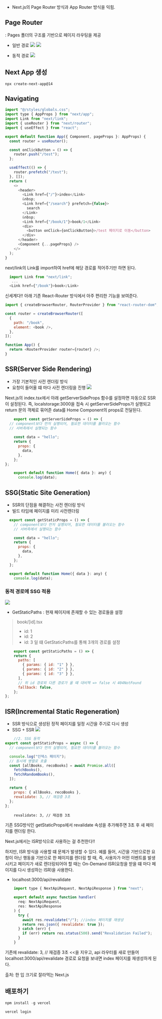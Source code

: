 - Next.js의 Page Router 방식과 App Router 방식을 익힘.
## Page Router
: Pages 폴더의 구조를 기반으로 페이지 라우팅을 제공
- 일반 경로
![](https://velog.velcdn.com/images/vekkary/post/bb5b4328-c446-4f75-8fc4-693890610f55/image.png)
![](https://velog.velcdn.com/images/vekkary/post/3be068d4-2ed8-4e29-b794-373d000a1bce/image.png)

- 동적 경로
![](https://velog.velcdn.com/images/vekkary/post/e960012c-8d9e-4cc7-a7bd-5aea9a096b72/image.png)

## Next App 생성
```
npx create-next-app@14 
```

## Navigating
``` js
import "@/styles/globals.css";
import type { AppProps } from "next/app";
import Link from "next/link";
import { useRouter } from "next/router";
import { useEffect } from "react";

export default function App({ Component, pageProps }: AppProps) {
  const router = useRouter();

  const onClickButton = () => {
    router.push("/test");
  };

  useEffect(() => {
    router.prefetch("/test");
  }, []);
  return (
    <>
      <header>
        <Link href={"/"}>index</Link>
        &nbsp;
        <Link href={"/search"} prefetch={false}>
          search
        </Link>
        &nbsp;
        <Link href={"/book/1"}>book/1</Link>
        <div>
          <button onClick={onClickButton}>/test 페이지로 이동</button>
        </div>
      </header>
      <Component {...pageProps} />
    </>
  );
}

```

next/link의 Link를 import하여 href에 해당 경로를 적어주기만 하면 된다.
```js
  import Link from "next/link"; 
   ...
  <Link href={"/book"}>book</Link>
```
신세계다!! 아래 기존 React-Router 방식에서 아주 편리한 기능을 보여준다.
```js
import { createBrowserRouter, RouterProvider } from "react-router-dom";

const router = createBrowserRouter([
  {
    path: "/book",
    element: <book />,
  },
]);

function App() {
  return <RouterProvider router={router} />;
}

```

## SSR(Server Side Rendering)
- 가장 기본적인 사전 렌더링 방식
- 요청이 들어올 떄 마다 사전 렌더링을 진행
![](https://velog.velcdn.com/images/vekkary/post/411b7a6b-1d00-4790-8171-d198ab54259c/image.png)

Next.js의 index.tsx에서 아래 getServerSideProps 함수를 설정하면 자동으로 SSR이 설정된다. 즉, localstorage:3000을 접속 시 getServerSideProps가 실행되고 return 문의 객체로 묶어준 data를 Home Component의 props로 전달된다.
``` javascript
	export const getServerSideProps = () => {
  // component보다 먼저 실행되어, 필요한 데이터를 불러오는 함수
  // 서버측에서 실행되는 함수 
      
    const data = "hello";
    return {
      props: {
        data,
      },
    };
};

    export default function Home({ data }: any) {
      console.log(data);
```
## SSG(Static Site Generation)
- SSR의 단점을 해결하는 사전 렌더링 방식
- 빌드 타임에 페이지를 미리 사전렌더링
``` javascript
  export const getStaticProps = () => {
    // component보다 먼저 실행되어, 필요한 데이터를 불러오는 함수
    // 서버측에서 실행되는 함수 

    const data = "hello";
    return {
      props: {
        data,
      },
    };
  };

  export default function Home({ data }: any) {
    console.log(data);
```

### 동적 경로에 SSG 적용
![](https://velog.velcdn.com/images/vekkary/post/7c266af3-f4ba-47d5-b9e4-4615f7298329/image.png)

- GetStaticPaths 
: 현재 페이지에 존재할 수 있는 경로들을 설정
> book/[id].tsx
> - id: 1
> - id: 2
> - id: 3
> 일 떄 GetStaticPaths를 통해 3개의 경로를 설정

```js
	export const getStaticPaths = () => {
    return {
      paths: [
        { params: { id: "1" } },
        { params: { id: "2" } },
        { params: { id: "3" } },
      ],
      // 위 id 경로외 다른 경로가 올 떄 대비책 => false 시 404NotFound
      fallback: false,
    };
};
```
## ISR(Incremental Static Regeneration)
- SSR 방식으로 생성된 정적 페이지를 일정 시간을 주기로 다시 생성
- SSG + SSR
![](https://velog.velcdn.com/images/vekkary/post/c3e74b0b-59c8-4e72-8d2e-b8fe31cfcfbc/image.png)

```js
	//2. SSG 동작
export const getStaticProps = async () => {
  // component보다 먼저 실행되어, 필요한 데이터를 불러오는 함수

  console.log("인덱스 페이지");
  // 동시에 병렬로 호출
  const [allBooks, recoBooks] = await Promise.all([
    fetchBooks(),
    fetchRandomBooks(),
  ]);

  return {
    props: { allBooks, recoBooks },
    revalidate: 3, // 재검증 3초
  };
};
```
```
    revalidate: 3, // 재검증 3초
```
기존 SSG방식인 getStaticProps에서 revalidate 속성을 추가해주면 3초 후 새 페이지를 렌더링 한다.

Next.js에서는 ISR방식으로 사용하는 걸 추천한다!!

하지만, ISR 방식을 사용할 떄 문제가 발생할 수 있다. 
예를 들어, 시간을 기반으로한 요청이 아닌 행동을 기반으로 한 페이지를 렌더링 할 때, 
즉, 사용자가 어떤 이벤트를 발생 시키고 페이지가 새로 렌더링되어야 할 때는 
On-Demand ISR(요청을 받을 떄 마다 페이지를 다시 생성하는 ISR)을 사용한다.

- localhost:3000/api/revalidate
```js
	import type { NextApiRequest, NextApiResponse } from "next";

    export default async function handler(
      req: NextApiRequest,
      res: NextApiResponse
    ) {
      try {
        await res.revalidate("/"); //index 페이지를 재생성
        return res.json({ revalidate: true });
      } catch (err) {
        if (err) return res.status(500).send("Revalidation Failed");
      }
    }

```
기존에     revalidate: 3, // 재검증 3초 <<을 지우고, api 라우터를 새로 만들어
localhost:3000/api/revalidate 경로로 요청을 보내면 index 페이지를 재생성하게 된다.

출처: 한 입 크기로 잘라먹는 Next.js

## 배포하기
``` js
npm install -g vercel

vercel login
```
